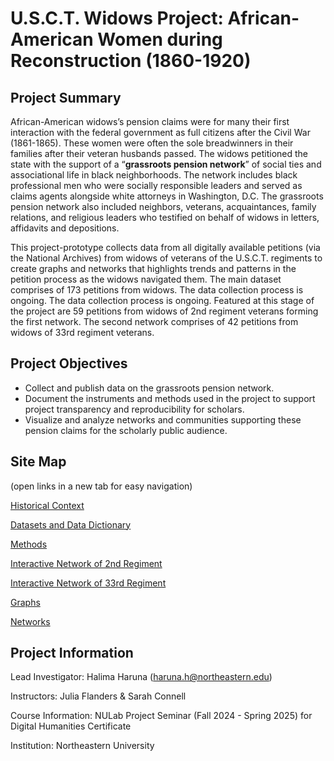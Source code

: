 # U.S.C.T. Widows Project: African-American Women during Reconstruction (1860-1920)

## Project Summary
African-American widows’s pension claims were for many their first interaction with the federal government as full citizens after the Civil War (1861-1865). These women were often the sole breadwinners in their families after their veteran husbands passed. The widows petitioned the state with the support of a “**grassroots pension network**” of social ties and associational life in black neighborhoods. The network includes black professional men who were socially responsible leaders and served as claims agents alongside white attorneys in Washington, D.C. The grassroots pension network also included neighbors, veterans, acquaintances, family relations, and religious leaders who testified on behalf of widows in letters, affidavits and depositions. 

This project-prototype collects data from all digitally available petitions (via the National Archives) from widows of veterans of the U.S.C.T. regiments to create graphs and networks that highlights trends and patterns in the petition process as the widows navigated them. The main dataset comprises of 173 petitions from widows. The data collection process is ongoing. The data collection process is ongoing. Featured at this stage of the project are 59 petitions from widows of 2nd regiment veterans forming the first network. The second network comprises of 42 petitions from widows of 33rd regiment veterans.

## Project Objectives
- Collect and publish data on the grassroots pension network.
- Document the instruments and methods used in the project to support project transparency and reproducibility for scholars.
- Visualize and analyze networks and communities supporting these pension claims for the scholarly public audience.

## Site Map
(open links in a new tab for easy navigation)

[Historical Context](https://github.com/hharuna/usct-widows/tree/main/0.%20Historical%20Context)

[Datasets and Data Dictionary](https://github.com/hharuna/usct-widows/tree/main/2.%20Datasets)

[Methods](https://github.com/hharuna/usct-widows/tree/main/1.%20Methods)

[Interactive Network of 2nd Regiment](https://hharuna.github.io/interactivegraphs/network/#)

[Interactive Network of 33rd Regiment](https://hharuna.github.io/interactivegraphs2/network/)

[Graphs](https://github.com/hharuna/usct-widows/tree/main/4.%20Graphs)

[Networks](https://github.com/hharuna/usct-widows/tree/main/3.%20Networks)

## Project  Information
Lead Investigator: Halima Haruna (haruna.h@northeastern.edu)

Instructors: Julia Flanders & Sarah Connell

Course Information: NULab Project Seminar (Fall 2024 - Spring 2025) for Digital Humanities Certificate

Institution: Northeastern University
